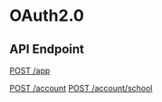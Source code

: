 # OAuth2.0

## API Endpoint

[POST /app](./app.md) <!-- 앱생성 -->

[POST /account](./account.md) <!-- 로그인 -->
[POST /account/school](./account.md) <!-- 학년 반 번호 등 정보 입력 -->
